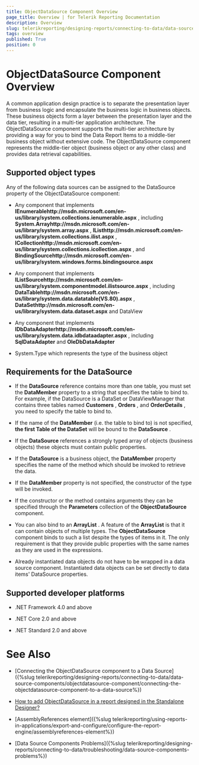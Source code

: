```yaml
---
title: ObjectDataSource Component Overview
page_title: Overview | for Telerik Reporting Documentation
description: Overview
slug: telerikreporting/designing-reports/connecting-to-data/data-source-components/objectdatasource-component/overview
tags: overview
published: True
position: 0
---
```


# ObjectDataSource Component Overview



A common application design practice is to separate the presentation         layer from business logic and encapsulate the business logic in business objects.         These business objects form a layer between the presentation layer and the data         tier, resulting in a multi-tier application architecture. The ObjectDataSource         component supports the multi-tier architecture by providing a way for you to bind         the Data Report Items to a middle-tier business object without extensive code.         The ObjectDataSource component represents the middle-tier object (business object         or any other class) and provides data retrieval capabilities.       

## Supported object types

Any of the following data sources can be assigned to the DataSource property of the ObjectDataSource component:

* Any component that implements               __IEnumerablehttp://msdn.microsoft.com/en-us/library/system.collections.ienumerable.aspx__ ,               including               __System.Arrayhttp://msdn.microsoft.com/en-us/library/system.array.aspx__ ,               __IListhttp://msdn.microsoft.com/en-us/library/system.collections.ilist.aspx__ ,               __ICollectionhttp://msdn.microsoft.com/en-us/library/system.collections.icollection.aspx__ ,               and __BindingSourcehttp://msdn.microsoft.com/en-us/library/system.windows.forms.bindingsource.aspx__ 

* Any component that implements __IListSourcehttp://msdn.microsoft.com/en-us/library/system.componentmodel.ilistsource.aspx__ ,               including __DataTablehttp://msdn.microsoft.com/en-us/library/system.data.datatable(VS.80).aspx__ ,               __DataSethttp://msdn.microsoft.com/en-us/library/system.data.dataset.aspx__  and DataView             

* Any component that implements __IDbDataAdapterhttp://msdn.microsoft.com/en-us/library/system.data.idbdataadapter.aspx__ ,               including __SqlDataAdapter__  and __OleDbDataAdapter__ 

* System.Type which represents the type of the business object             

## Requirements for the DataSource

* If the __DataSource__  reference contains more than one table, you must set           the __DataMember__  property to a string that specifies the table to bind to.         For example, if the DataSource is a DataSet or DataViewManager that contains three           tables named __Customers__ , __Orders__ , and __OrderDetails__ , you need to specify the table to           bind to.         

* If the name of the __DataMember__  (i.e. the table to bind to) is not specified, __the first Table of the DataSet__  will be bound to the __DataSource__ .         

* If the __DataSource__  references a strongly typed array of objects           (business objects) these objects must contain public properties.         

* If the __DataSource__  is a business object,           the __DataMember__  property           specifies the name of the method which should be invoked to retrieve the data.         

* If the __DataMember__  property is not specified, the constructor of the type will be invoked.             

* If the constructor or the method contains arguments they can be specified through the __Parameters__  collection of the __ObjectDataSource__  component.         

* You can also bind to an __ArrayList__ . A feature of the __ArrayList__  is that it           can contain objects of multiple types. The __ObjectDataSource__  component binds to           such a list despite the types of items in it. The only requirement is that they           provide public properties with the same names as they are used in the           expressions.         

* Already instantiated data objects do not have to be wrapped in a data source component.           Instantiated data objects can be set directly to data items' DataSource properties.         

## Supported developer platforms

* .NET Framework 4.0 and above             

* .NET Core 2.0 and above             

* .NET Standard 2.0 and above             

# See Also


 * [Connecting the ObjectDataSource component to a Data Source]({%slug telerikreporting/designing-reports/connecting-to-data/data-source-components/objectdatasource-component/connecting-the-objectdatasource-component-to-a-data-source%})

 * [How to add ObjectDataSource in a report designed in the Standalone Designer?](https://docs.telerik.com/reporting/knowledge-base/steps-on-how-to-add-objectdatadource-in-a-report-designed-in-the-standalone-designer)

 * [AssemblyReferences element]({%slug telerikreporting/using-reports-in-applications/export-and-configure/configure-the-report-engine/assemblyreferences-element%})

 * [Data Source Components Problems]({%slug telerikreporting/designing-reports/connecting-to-data/troubleshooting/data-source-components-problems%})
